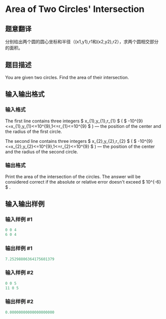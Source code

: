 # Area of Two Circles&#039; Intersection

## 题意翻译

分别给出两个圆的圆心坐标和半径（(x1,y1),r1和(x2,y2),r2），求两个圆相交部分的面积。

## 题目描述

You are given two circles. Find the area of their intersection.

## 输入输出格式

### 输入格式

The first line contains three integers $ x_{1},y_{1},r_{1} $ ( $ -10^{9}<=x_{1},y_{1}<=10^{9},1<=r_{1}<=10^{9} $ ) — the position of the center and the radius of the first circle.

The second line contains three integers $ x_{2},y_{2},r_{2} $ ( $ -10^{9}<=x_{2},y_{2}<=10^{9},1<=r_{2}<=10^{9} $ ) — the position of the center and the radius of the second circle.

### 输出格式

Print the area of the intersection of the circles. The answer will be considered correct if the absolute or relative error doesn't exceed $ 10^{-6} $ .

## 输入输出样例

### 输入样例 #1

```cpp
0 0 4
6 0 4

```
### 输出样例 #1

```cpp
7.25298806364175601379

```
### 输入样例 #2

```cpp
0 0 5
11 0 5

```
### 输出样例 #2

```cpp
0.00000000000000000000

```
